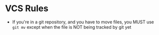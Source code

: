 # VCS Rules

- If you're in a git repository, and you have to move files, you MUST use `git mv` except when the file is NOT being tracked by git yet
